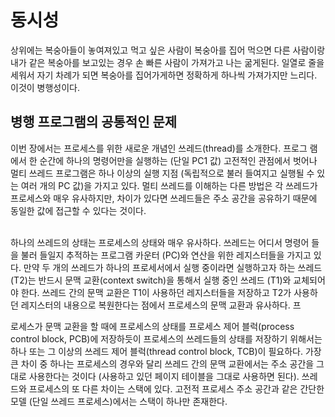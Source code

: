 # 동시성
상위에는 복숭아들이 놓여져있고 먹고 싶은 사람이 복숭아를 집어 먹으면 다른 사람이랑 내가 같은 복숭아를 보고있는 경우 손 빠른 사람이 가져가고 나는 굶게된다. 일열로 줄을 세워서 자기 차례가 되면 복숭아를 집어가게하면 정확하게 하나씩 가져가지만 느리다. 이것이 병행성이다.

## 병행 프로그램의 공통적인 문제
이번 장에서는 프로세스를 위한 새로운 개념인 쓰레드(thread)를 소개한다. 프로그
램에서 한 순간에 하나의 명령어만을 실행하는 (단일 PC1 값) 고전적인 관점에서 벗어나
멀티 쓰레드 프로그램은 하나 이상의 실행 지점 (독립적으로 불러 들여지고 실행될 수
있는 여러 개의 PC 값)을 가지고 있다. 멀티 쓰레드를 이해하는 다른 방법은 각 쓰레드가
프로세스와 매우 유사하지만, 차이가 있다면 쓰레드들은 주소 공간을 공유하기 때문에
동일한 값에 접근할 수 있다는 것이다.
<br>
<br>

하나의 쓰레드의 상태는 프로세스의 상태와 매우 유사하다. 쓰레드는 어디서 명령어
들을 불러 들일지 추적하는 프로그램 카운터 (PC)와 연산을 위한 레지스터들을 가지고
있다. 만약 두 개의 쓰레드가 하나의 프로세서에서 실행 중이라면 실행하고자 하는
쓰레드 (T2)는 반드시 문맥 교환(context switch)을 통해서 실행 중인 쓰레드 (T1)와
교체되어야 한다. 쓰레드 간의 문맥 교환은 T1이 사용하던 레지스터들을 저장하고 T2가
사용하던 레지스터의 내용으로 복원한다는 점에서 프로세스의 문맥 교환과 유사하다. 프

로세스가 문맥 교환을 할 때에 프로세스의 상태를 프로세스 제어 블럭(process control
block, PCB)에 저장하듯이 프로세스의 쓰레드들의 상태를 저장하기 위해서는 하나
또는 그 이상의 쓰레드 제어 블럭(thread control block, TCB)이 필요하다. 가장
큰 차이 중 하나는 프로세스의 경우와 달리 쓰레드 간의 문맥 교환에서는 주소 공간을
그대로 사용한다는 것이다 (사용하고 있던 페이지 테이블을 그대로 사용하면 된다).
쓰레드와 프로세스의 또 다른 차이는 스택에 있다. 고전적 프로세스 주소 공간과
같은 간단한 모델 (단일 쓰레드 프로세스)에서는 스택이 하나만 존재한다.
